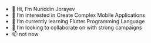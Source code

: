 - 👋 Hi, I’m Nuriddin Jorayev
- 👀 I’m interested in Create Complex Mobile Applications 
- 🌱 I’m currently learning Flutter Programming Language 
- 💞️ I’m looking to collaborate on with strong campaigns 
- 📫 not now 

<!---
NuriddinJorayev/NuriddinJorayev is a ✨ special ✨ repository because its `README.md` (this file) appears on your GitHub profile.
You can click the Preview link to take a look at your changes.
--->
